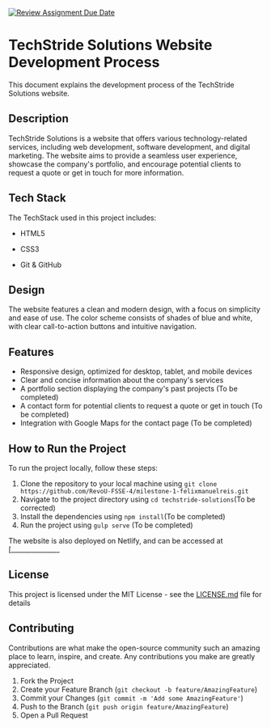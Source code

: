 [![Review Assignment Due Date](https://classroom.github.com/assets/deadline-readme-button-24ddc0f5d75046c5622901739e7c5dd533143b0c8e959d652212380cedb1ea36.svg)](https://classroom.github.com/a/NtxSJSoQ)
# TechStride Solutions Website Development Process

This document explains the development process of the TechStride Solutions website.

## Description

TechStride Solutions is a website that offers various technology-related services, including web development, software development, and digital marketing. The website aims to provide a seamless user experience, showcase the company's portfolio, and encourage potential clients to request a quote or get in touch for more information.

## Tech Stack

The TechStack used in this project includes:

- HTML5
- CSS3

- Git & GitHub

## Design

The website features a clean and modern design, with a focus on simplicity and ease of use. The color scheme consists of shades of blue and white, with clear call-to-action buttons and intuitive navigation.

## Features

- Responsive design, optimized for desktop, tablet, and mobile devices
- Clear and concise information about the company's services
- A portfolio section displaying the company's past projects (To be completed) 
- A contact form for potential clients to request a quote or get in touch (To be completed) 
- Integration with Google Maps for the contact page (To be completed) 

## How to Run the Project

To run the project locally, follow these steps:

1. Clone the repository to your local machine using `git clone https://github.com/RevoU-FSSE-4/milestone-1-felixmanuelreis.git`
2. Navigate to the project directory using `cd techstride-solutions`(To be corrected) 
3. Install the dependencies using `npm install`(To be completed) 
4. Run the project using `gulp serve` (To be completed) 

The website is also deployed on Netlify, and can be accessed at [_______________
## License

This project is licensed under the MIT License - see the [LICENSE.md](LICENSE.md) file for details

## Contributing

Contributions are what make the open-source community such an amazing place to learn, inspire, and create. Any contributions you make are greatly appreciated.

1. Fork the Project
2. Create your Feature Branch (`git checkout -b feature/AmazingFeature`)
3. Commit your Changes (`git commit -m 'Add some AmazingFeature'`)
4. Push to the Branch (`git push origin feature/AmazingFeature`)
5. Open a Pull Request